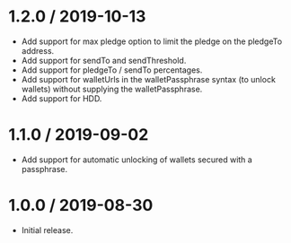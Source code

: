 1.2.0 / 2019-10-13
==================

* Add support for max pledge option to limit the pledge on the pledgeTo 
  address.
* Add support for sendTo and sendThreshold.
* Add support for pledgeTo / sendTo percentages.
* Add support for walletUrls in the walletPassphrase syntax (to unlock
  wallets) without supplying the walletPassphrase.
* Add support for HDD.

1.1.0 / 2019-09-02
==================

* Add support for automatic unlocking of wallets secured with a passphrase.

1.0.0 / 2019-08-30
==================

* Initial release.
